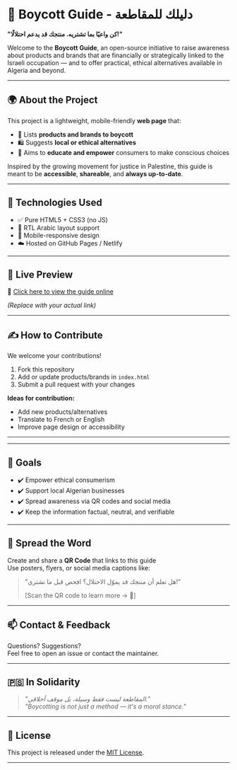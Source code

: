# 🛑 Boycott Guide - دليلك للمقاطعة

**"كن واعيًا بما تشتريه. منتجك قد يدعم احتلالًا!"**

Welcome to the **Boycott Guide**, an open-source initiative to raise awareness about products and brands that are financially or strategically linked to the Israeli occupation — and to offer practical, ethical alternatives available in Algeria and beyond.

---

## 🌍 About the Project

This project is a lightweight, mobile-friendly **web page** that:
- 🧾 Lists **products and brands to boycott**
- 🛍️ Suggests **local or ethical alternatives**
- 🧠 Aims to **educate and empower** consumers to make conscious choices

Inspired by the growing movement for justice in Palestine, this guide is meant to be **accessible**, **shareable**, and **always up-to-date**.

---

## 🧱 Technologies Used

- ✅ Pure HTML5 + CSS3 (no JS)
- 🎨 RTL Arabic layout support
- 📱 Mobile-responsive design
- ☁️ Hosted on GitHub Pages / Netlify

---

## 🚀 Live Preview

🔗 [Click here to view the guide online](https://aboubaker001.github.io/boycott-guide)

*(Replace with your actual link)*

---

## ✍️ How to Contribute

We welcome your contributions!

1. Fork this repository
2. Add or update products/brands in `index.html`
3. Submit a pull request with your changes

**Ideas for contribution:**
- Add new products/alternatives
- Translate to French or English
- Improve page design or accessibility

---


---

## 🎯 Goals

- ✔️ Empower ethical consumerism
- ✔️ Support local Algerian businesses
- ✔️ Spread awareness via QR codes and social media
- ✔️ Keep the information factual, neutral, and verifiable

---

## 📣 Spread the Word

Create and share a **QR Code** that links to this guide  
Use posters, flyers, or social media captions like:

> "هل تعلم أن منتجك قد يموّل الاحتلال؟ افحص قبل ما تشتري!"
>  
> [Scan the QR code to learn more → 📱]

---

## 📫 Contact & Feedback

Questions? Suggestions?  
Feel free to open an issue or contact the maintainer.

---

## 🇵🇸 In Solidarity

> _"المقاطعة ليست فقط وسيلة، بل موقف أخلاقي."_  
> _"Boycotting is not just a method — it's a moral stance."_  

---

## 📝 License

This project is released under the [MIT License](LICENSE).

---
